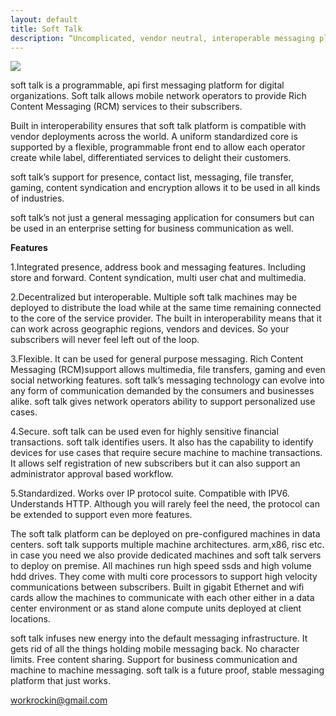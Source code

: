 ```yaml
---
layout: default
title: Soft Talk 
description: “Uncomplicated, vendor neutral, interoperable messaging platform. Works on all devices. Online. Offline.“
---
```


![](/simple-wave/CkcwUGGW_400x400.jpg)

soft talk is a programmable, api first messaging platform for digital organizations. Soft talk allows mobile network operators to provide Rich Content Messaging (RCM) services to their subscribers.

Built in interoperability ensures that soft talk platform is compatible with vendor deployments across the world. A uniform standardized core is supported by a flexible, programmable front end to allow each operator create while label, differentiated services to delight their customers.

soft talk’s support for presence, contact list, messaging, file transfer, gaming, content syndication and encryption allows it to be used in all kinds of industries.

soft talk’s not just a general messaging application for consumers but can be used in an enterprise setting for business communication as well.

**Features**

1.Integrated presence, address book and messaging features. Including store and forward. Content syndication, multi user chat and multimedia.

2.Decentralized but interoperable. Multiple soft talk machines may be deployed to distribute the load while at the same time remaining connected to the core of the service provider. The built in interoperability means that it can work across geographic regions, vendors and devices. So your subscribers will never feel left out of the loop.

3.Flexible. It can be used for general purpose messaging. Rich Content Messaging (RCM)support allows multimedia, file transfers, gaming and even social networking features. soft talk’s messaging technology can evolve into any form of communication demanded by the consumers and businesses alike. soft talk gives network operators ability to support personalized use cases.

4.Secure. soft talk can be used even for highly sensitive financial transactions. soft talk identifies users. It also has the capability to identify devices for use cases that require secure machine to machine transactions. It allows self registration of new subscribers but it can also support an administrator approval based workflow.

5.Standardized. Works over IP protocol suite. Compatible with IPV6. Understands HTTP. Although you will rarely feel the need, the protocol can be extended to support even more features.

The soft talk platform can be deployed on pre-configured machines in data centers. soft talk supports multiple machine architectures. arm,x86, risc etc. in case you need we also provide dedicated machines and soft talk servers to deploy on premise. All machines run high speed ssds and high volume hdd drives. They come with multi core processors to support high velocity communications between subscribers. Built in gigabit Ethernet and wifi cards allow the machines to communicate with each other either in a data center environment or as stand alone compute units deployed at client locations.

soft talk infuses new energy into the default messaging infrastructure. It gets rid of all the things holding mobile messaging back. No character limits. Free content sharing. Support for business communication and machine to machine messaging. soft talk is a future proof, stable messaging platform that just works.

workrockin@gmail.com

